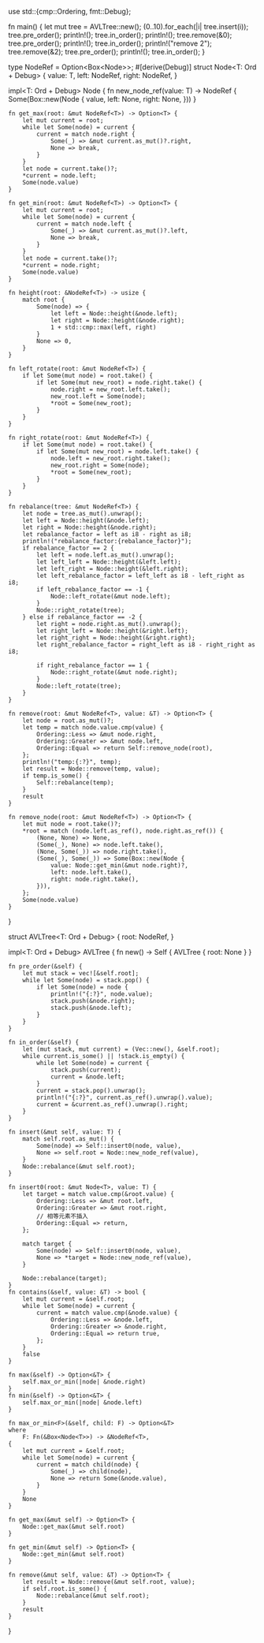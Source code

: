 use std::{cmp::Ordering, fmt::Debug};

fn main() {
    let mut tree = AVLTree::new();
    (0..10).for_each(|i| tree.insert(i));
    tree.pre_order();
    println!();
    tree.in_order();
    println!();
    tree.remove(&0);
    tree.pre_order();
    println!();
    tree.in_order();
    println!("remove 2");
    tree.remove(&2);
    tree.pre_order();
    println!();
    tree.in_order();
}

type NodeRef<T> = Option<Box<Node<T>>>;
#[derive(Debug)]
struct Node<T: Ord + Debug> {
    value: T,
    left: NodeRef<T>,
    right: NodeRef<T>,
}

impl<T: Ord + Debug> Node<T> {
    fn new_node_ref(value: T) -> NodeRef<T> {
        Some(Box::new(Node {
            value,
            left: None,
            right: None,
        }))
    }

    fn get_max(root: &mut NodeRef<T>) -> Option<T> {
        let mut current = root;
        while let Some(node) = current {
            current = match node.right {
                Some(_) => &mut current.as_mut()?.right,
                None => break,
            }
        }
        let node = current.take()?;
        *current = node.left;
        Some(node.value)
    }

    fn get_min(root: &mut NodeRef<T>) -> Option<T> {
        let mut current = root;
        while let Some(node) = current {
            current = match node.left {
                Some(_) => &mut current.as_mut()?.left,
                None => break,
            }
        }
        let node = current.take()?;
        *current = node.right;
        Some(node.value)
    }

    fn height(root: &NodeRef<T>) -> usize {
        match root {
            Some(node) => {
                let left = Node::height(&node.left);
                let right = Node::height(&node.right);
                1 + std::cmp::max(left, right)
            }
            None => 0,
        }
    }

    fn left_rotate(root: &mut NodeRef<T>) {
        if let Some(mut node) = root.take() {
            if let Some(mut new_root) = node.right.take() {
                node.right = new_root.left.take();
                new_root.left = Some(node);
                *root = Some(new_root);
            }
        }
    }

    fn right_rotate(root: &mut NodeRef<T>) {
        if let Some(mut node) = root.take() {
            if let Some(mut new_root) = node.left.take() {
                node.left = new_root.right.take();
                new_root.right = Some(node);
                *root = Some(new_root);
            }
        }
    }

    fn rebalance(tree: &mut NodeRef<T>) {
        let node = tree.as_mut().unwrap();
        let left = Node::height(&node.left);
        let right = Node::height(&node.right);
        let rebalance_factor = left as i8 - right as i8;
        println!("rebalance_factor:{rebalance_factor}");
        if rebalance_factor == 2 {
            let left = node.left.as_mut().unwrap();
            let left_left = Node::height(&left.left);
            let left_right = Node::height(&left.right);
            let left_rebalance_factor = left_left as i8 - left_right as i8;
            if left_rebalance_factor == -1 {
                Node::left_rotate(&mut node.left);
            }
            Node::right_rotate(tree);
        } else if rebalance_factor == -2 {
            let right = node.right.as_mut().unwrap();
            let right_left = Node::height(&right.left);
            let right_right = Node::height(&right.right);
            let right_rebalance_factor = right_left as i8 - right_right as i8;

            if right_rebalance_factor == 1 {
                Node::right_rotate(&mut node.right);
            }
            Node::left_rotate(tree);
        }
    }

    fn remove(root: &mut NodeRef<T>, value: &T) -> Option<T> {
        let node = root.as_mut()?;
        let temp = match node.value.cmp(value) {
            Ordering::Less => &mut node.right,
            Ordering::Greater => &mut node.left,
            Ordering::Equal => return Self::remove_node(root),
        };
        println!("temp:{:?}", temp);
        let result = Node::remove(temp, value);
        if temp.is_some() {
            Self::rebalance(temp);
        }
        result
    }

    fn remove_node(root: &mut NodeRef<T>) -> Option<T> {
        let mut node = root.take()?;
        *root = match (node.left.as_ref(), node.right.as_ref()) {
            (None, None) => None,
            (Some(_), None) => node.left.take(),
            (None, Some(_)) => node.right.take(),
            (Some(_), Some(_)) => Some(Box::new(Node {
                value: Node::get_min(&mut node.right)?,
                left: node.left.take(),
                right: node.right.take(),
            })),
        };
        Some(node.value)
    }
}

struct AVLTree<T: Ord + Debug> {
    root: NodeRef<T>,
}

impl<T: Ord + Debug> AVLTree<T> {
    fn new() -> Self {
        AVLTree { root: None }
    }

    fn pre_order(&self) {
        let mut stack = vec![&self.root];
        while let Some(node) = stack.pop() {
            if let Some(node) = node {
                println!("{:?}", node.value);
                stack.push(&node.right);
                stack.push(&node.left);
            }
        }
    }

    fn in_order(&self) {
        let (mut stack, mut current) = (Vec::new(), &self.root);
        while current.is_some() || !stack.is_empty() {
            while let Some(node) = current {
                stack.push(current);
                current = &node.left;
            }
            current = stack.pop().unwrap();
            println!("{:?}", current.as_ref().unwrap().value);
            current = &current.as_ref().unwrap().right;
        }
    }

    fn insert(&mut self, value: T) {
        match self.root.as_mut() {
            Some(node) => Self::insert0(node, value),
            None => self.root = Node::new_node_ref(value),
        }
        Node::rebalance(&mut self.root);
    }

    fn insert0(root: &mut Node<T>, value: T) {
        let target = match value.cmp(&root.value) {
            Ordering::Less => &mut root.left,
            Ordering::Greater => &mut root.right,
            // 相等元素不插入
            Ordering::Equal => return,
        };

        match target {
            Some(node) => Self::insert0(node, value),
            None => *target = Node::new_node_ref(value),
        }

        Node::rebalance(target);
    }
    fn contains(&self, value: &T) -> bool {
        let mut current = &self.root;
        while let Some(node) = current {
            current = match value.cmp(&node.value) {
                Ordering::Less => &node.left,
                Ordering::Greater => &node.right,
                Ordering::Equal => return true,
            };
        }
        false
    }

    fn max(&self) -> Option<&T> {
        self.max_or_min(|node| &node.right)
    }
    fn min(&self) -> Option<&T> {
        self.max_or_min(|node| &node.left)
    }

    fn max_or_min<F>(&self, child: F) -> Option<&T>
    where
        F: Fn(&Box<Node<T>>) -> &NodeRef<T>,
    {
        let mut current = &self.root;
        while let Some(node) = current {
            current = match child(node) {
                Some(_) => child(node),
                None => return Some(&node.value),
            }
        }
        None
    }

    fn get_max(&mut self) -> Option<T> {
        Node::get_max(&mut self.root)
    }

    fn get_min(&mut self) -> Option<T> {
        Node::get_min(&mut self.root)
    }

    fn remove(&mut self, value: &T) -> Option<T> {
        let result = Node::remove(&mut self.root, value);
        if self.root.is_some() {
            Node::rebalance(&mut self.root);
        }
        result
    }
}
